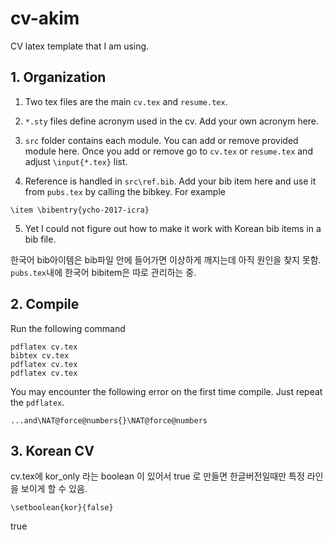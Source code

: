 # cv-akim
CV latex template that I am using.

## 1. Organization

1) Two tex files are the main `cv.tex` and `resume.tex`.

2) `*.sty` files define acronym used in the cv. Add your own acronym here.

3) `src` folder contains each module. You can add or remove provided module here. Once you add or remove go to `cv.tex` or `resume.tex` and adjust `\input{*.tex}` list.

4) Reference is handled in `src\ref.bib`. Add your bib item here and use it from `pubs.tex` by calling the bibkey. For example

```
\item \bibentry{ycho-2017-icra}
```

5) Yet I could not figure out how to make it work with Korean bib items in a bib file.

한국어 bib아이템은 bib파일 안에 들어가면 이상하게 깨지는데 아직 원인을 찾지 못함. `pubs.tex`내에 한국어 bibitem은 따로 관리하는 중.

## 2. Compile

Run the following command

```
pdflatex cv.tex  
bibtex cv.tex  
pdflatex cv.tex  
pdflatex cv.tex  
```
You may encounter the following error on the first time compile. Just repeat the `pdflatex`.

```
...and\NAT@force@numbers{}\NAT@force@numbers
```

## 3. Korean CV

cv.tex에 kor_only 라는 boolean 이 있어서 true 로 만들면 한글버전일때만 특정 라인을 보이게 할 수 있음. 
```
\setboolean{kor}{false}
```
true
